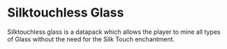 # Silktouchless Glass
Silktouchless glass is a datapack which allows the player to mine all types of Glass without the need for the Silk Touch enchantment.
